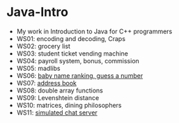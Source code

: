 # Java-Intro
- My work in Introduction to Java for C++ programmers
- WS01: encoding and decoding, Craps
- WS02: grocery list
- WS03: student ticket vending machine
- WS04: payroll system, bonus, commission
- WS05: madlibs
- WS06: [baby name ranking, guess a number](https://github.com/cotse900/Java-baby-name-ranking)
- WS07: [address book](https://github.com/cotse900/Java-address-book)
- WS08: double array functions
- WS09: Levenshtein distance
- WS10: matrices, dining philosophers
- WS11: [simulated chat server](https://github.com/cotse900/Instant-chat-server-Java)
